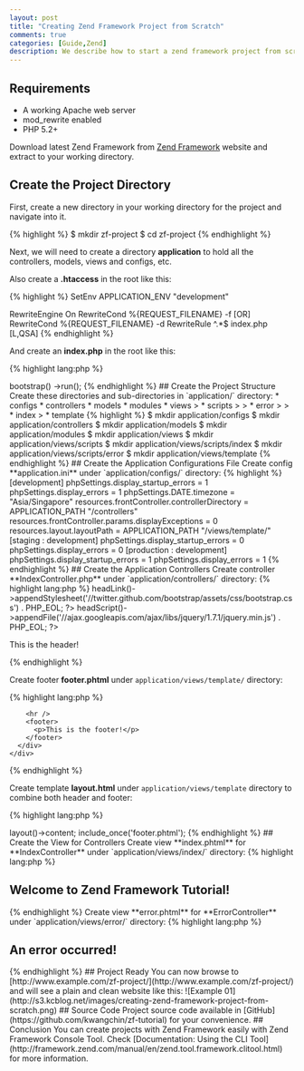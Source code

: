 ```yaml
---
layout: post
title: "Creating Zend Framework Project from Scratch"
comments: true
categories: [Guide,Zend]
description: We describe how to start a zend framework project from scratch.
---
```

## Requirements

* A working Apache web server
* mod_rewrite enabled
* PHP 5.2+

Download latest Zend Framework from [Zend Framework](http://framework.zend.com/) website and extract to your working directory.

## Create the Project Directory

First, create a new directory in your working directory for the project and navigate into it.

{% highlight %}
$ mkdir zf-project
$ cd zf-project
{% endhighlight %}

Next, we will need to create a directory **application** to hold all the controllers, models, views and configs, etc.

Also create a **.htaccess** in the root like this:

{% highlight %}
SetEnv APPLICATION_ENV "development"

RewriteEngine On
RewriteCond %{REQUEST_FILENAME} -f [OR]
RewriteCond %{REQUEST_FILENAME} -d
RewriteRule ^.*$ index.php [L,QSA]
{% endhighlight %}

And create an **index.php** in the root like this:

{% highlight lang:php %}
<?php
defined('APPLICATION_PATH')
    || define('APPLICATION_PATH', realpath(dirname(__FILE__) . '/application'));

defined('APPLICATION_ENV')
    || define('APPLICATION_ENV', (getenv('APPLICATION_ENV') ? getenv('APPLICATION_ENV') : 'production'));

set_include_path(implode(PATH_SEPARATOR, array(
    realpath(APPLICATION_PATH . '/../../zf/library'),
    get_include_path(),
)));

require_once 'Zend/Application.php';

$application = new Zend_Application(
    APPLICATION_ENV,
    APPLICATION_PATH . '/configs/application.ini'
);
$application->bootstrap()
            ->run();
{% endhighlight %}

## Create the Project Structure

Create these directories and sub-directories in `application/` directory:

* configs
* controllers
* models
* modules
* views
> * scripts
> > * error
> > * index
> * template

{% highlight %}
$ mkdir application/configs
$ mkdir application/controllers
$ mkdir application/models
$ mkdir application/modules
$ mkdir application/views
$ mkdir application/views/scripts
$ mkdir application/views/scripts/index
$ mkdir application/views/scripts/error
$ mkdir application/views/template
{% endhighlight %}

## Create the Application Configurations File

Create config **application.ini** under `application/configs/` directory:

{% highlight %}
[development]
phpSettings.display_startup_errors = 1
phpSettings.display_errors         = 1
phpSettings.DATE.timezone          = "Asia/Singapore"

resources.frontController.controllerDirectory      = APPLICATION_PATH "/controllers"
resources.frontController.params.displayExceptions = 0
resources.layout.layoutPath                        = APPLICATION_PATH "/views/template/"

[staging : development]
phpSettings.display_startup_errors = 0
phpSettings.display_errors         = 0

[production : development]
phpSettings.display_startup_errors = 1
phpSettings.display_errors         = 1
{% endhighlight %}

## Create the Application Controllers

Create controller **IndexController.php** under `application/controllers/` directory:

{% highlight lang:php %}
<?php
class IndexController extends Zend_Controller_Action {
  public function indexAction() {
  
  }
}
{% endhighlight %}

Create controller **ErrorController.php** under `application/controllers/` directory:

{% highlight lang:php %}
<?php
class ErrorController extends Zend_Controller_Action {
  public function errorAction() {
  
  }
}
{% endhighlight %}

## Create the Default Template

Create header **header.phtml** under `application/views/template/` directory:

{% highlight lang:php %}
<!DOCTYPE html>
<html>
<head>
  <meta charset="utf-8" />
  <title>Zend Framework Tutorial</title>
  <?php echo $this->headLink()->appendStylesheet('//twitter.github.com/bootstrap/assets/css/bootstrap.css') . PHP_EOL; ?>
  <?php echo $this->headScript()->appendFile('//ajax.googleapis.com/ajax/libs/jquery/1.7.1/jquery.min.js') . PHP_EOL; ?>
</head>
<body>
  <div class="container">
    <div class="row">
      <div class="span12">
        <p>This is the header!</p>
      </div>
    </div>
    <div class="row">
      <div class="span12">
{% endhighlight %}

Create footer **footer.phtml** under `application/views/template/` directory:

{% highlight lang:php %}

        <hr />
        <footer>
          <p>This is the footer!</p>
        </footer>
      </div>
    </div>
  </div>
</body>
</html>
{% endhighlight %}

Create template **layout.html** under `application/views/template` directory to combine both header and footer:

{% highlight lang:php %}
<?php
include_once('header.phtml');
echo $this->layout()->content;
include_once('footer.phtml');
{% endhighlight %}

## Create the View for Controllers

Create view **index.phtml** for **IndexController** under `application/views/index/` directory:

{% highlight lang:php %}
<h2>Welcome to Zend Framework Tutorial!</h2>
{% endhighlight %}

Create view **error.phtml** for **ErrorController** under `application/views/error/` directory:

{% highlight lang:php %}
<h2>An error occurred!</h2>
{% endhighlight %}

## Project Ready

You can now browse to [http://www.example.com/zf-project/](http://www.example.com/zf-project/) and will see a plain and clean website like this:

![Example 01](http://s3.kcblog.net/images/creating-zend-framework-project-from-scratch.png)

## Source Code

Project source code available in [GitHub](https://github.com/kwangchin/zf-tutorial) for your convenience.

## Conclusion

You can create projects with Zend Framework easily with Zend Framework Console Tool. Check [Documentation: Using the CLI Tool](http://framework.zend.com/manual/en/zend.tool.framework.clitool.html) for more information.
